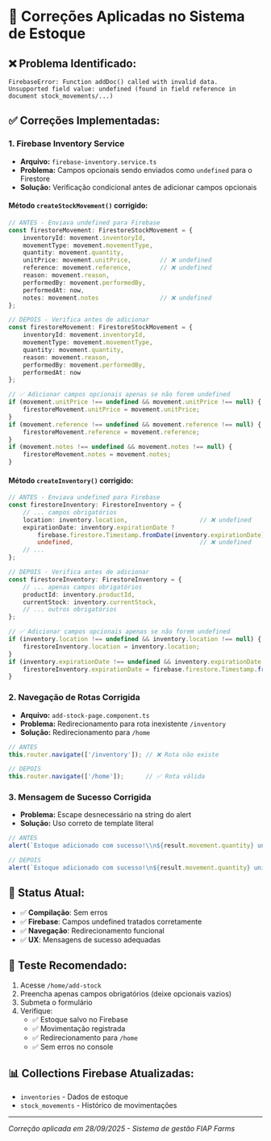 # 🔧 Correções Aplicadas no Sistema de Estoque

## ❌ **Problema Identificado:**
```
FirebaseError: Function addDoc() called with invalid data. 
Unsupported field value: undefined (found in field reference in document stock_movements/...)
```

## ✅ **Correções Implementadas:**

### 1. **Firebase Inventory Service**
- **Arquivo:** `firebase-inventory.service.ts`
- **Problema:** Campos opcionais sendo enviados como `undefined` para o Firestore
- **Solução:** Verificação condicional antes de adicionar campos opcionais

#### **Método `createStockMovement()` corrigido:**
```typescript
// ANTES - Enviava undefined para Firebase
const firestoreMovement: FirestoreStockMovement = {
    inventoryId: movement.inventoryId,
    movementType: movement.movementType,
    quantity: movement.quantity,
    unitPrice: movement.unitPrice,        // ❌ undefined
    reference: movement.reference,        // ❌ undefined  
    reason: movement.reason,
    performedBy: movement.performedBy,
    performedAt: now,
    notes: movement.notes                 // ❌ undefined
};

// DEPOIS - Verifica antes de adicionar
const firestoreMovement: FirestoreStockMovement = {
    inventoryId: movement.inventoryId,
    movementType: movement.movementType,
    quantity: movement.quantity,
    reason: movement.reason,
    performedBy: movement.performedBy,
    performedAt: now
};

// ✅ Adicionar campos opcionais apenas se não forem undefined
if (movement.unitPrice !== undefined && movement.unitPrice !== null) {
    firestoreMovement.unitPrice = movement.unitPrice;
}
if (movement.reference !== undefined && movement.reference !== null) {
    firestoreMovement.reference = movement.reference;
}
if (movement.notes !== undefined && movement.notes !== null) {
    firestoreMovement.notes = movement.notes;
}
```

#### **Método `createInventory()` corrigido:**
```typescript
// ANTES - Enviava undefined para Firebase
const firestoreInventory: FirestoreInventory = {
    // ... campos obrigatórios
    location: inventory.location,                    // ❌ undefined
    expirationDate: inventory.expirationDate ? 
        firebase.firestore.Timestamp.fromDate(inventory.expirationDate) : 
        undefined,                                   // ❌ undefined
    // ...
};

// DEPOIS - Verifica antes de adicionar
const firestoreInventory: FirestoreInventory = {
    // ... apenas campos obrigatórios
    productId: inventory.productId,
    currentStock: inventory.currentStock,
    // ... outros obrigatórios
};

// ✅ Adicionar campos opcionais apenas se não forem undefined
if (inventory.location !== undefined && inventory.location !== null) {
    firestoreInventory.location = inventory.location;
}
if (inventory.expirationDate !== undefined && inventory.expirationDate !== null) {
    firestoreInventory.expirationDate = firebase.firestore.Timestamp.fromDate(inventory.expirationDate);
}
```

### 2. **Navegação de Rotas Corrigida**
- **Arquivo:** `add-stock-page.component.ts`
- **Problema:** Redirecionamento para rota inexistente `/inventory`
- **Solução:** Redirecionamento para `/home`

```typescript
// ANTES
this.router.navigate(['/inventory']); // ❌ Rota não existe

// DEPOIS  
this.router.navigate(['/home']);      // ✅ Rota válida
```

### 3. **Mensagem de Sucesso Corrigida**
- **Problema:** Escape desnecessário na string do alert
- **Solução:** Uso correto de template literal

```typescript
// ANTES
alert(`Estoque adicionado com sucesso!\\n${result.movement.quantity} unidades`);

// DEPOIS
alert(`Estoque adicionado com sucesso!\n${result.movement.quantity} unidades`);
```

## 🚀 **Status Atual:**
- ✅ **Compilação**: Sem erros
- ✅ **Firebase**: Campos undefined tratados corretamente
- ✅ **Navegação**: Redirecionamento funcional
- ✅ **UX**: Mensagens de sucesso adequadas

## 🧪 **Teste Recomendado:**
1. Acesse `/home/add-stock`
2. Preencha apenas campos obrigatórios (deixe opcionais vazios)
3. Submeta o formulário
4. Verifique:
   - ✅ Estoque salvo no Firebase
   - ✅ Movimentação registrada
   - ✅ Redirecionamento para `/home`
   - ✅ Sem erros no console

## 📊 **Collections Firebase Atualizadas:**
- `inventories` - Dados de estoque
- `stock_movements` - Histórico de movimentações

---
*Correção aplicada em 28/09/2025 - Sistema de gestão FIAP Farms*
